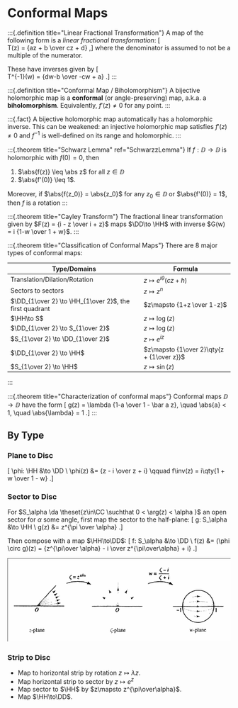 # Conformal Maps

:::{.definition title="Linear Fractional Transformation"}
A map of the following form is a *linear fractional transformation*:
\[  
T(z) = {az + b \over cz + d}
,\]
where the denominator is assumed to not be a multiple of the numerator.

These have inverses given by
\[  
T^{-1}(w) = {dw-b \over -cw + a}
.\]
:::

:::{.definition title="Conformal Map / Biholomorphism"}
A bijective holomorphic map is a **conformal** (or angle-preserving) map, a.k.a. a **biholomorphism**.
Equivalently, $f'(z) \neq 0$ for any point.
:::

:::{.fact}
A bijective holomorphic map automatically has a holomorphic inverse.
This can be weakened: an injective holomorphic map satisfies $f'(z) \neq 0$ and $f ^{-1}$ is well-defined on its range and holomorphic.
:::

:::{.theorem title="Schwarz Lemma" ref="SchwarzzLemma"}
If $f: \DD \to \DD$ is holomorphic with $f(0) = 0$, then

1. $\abs{f(z)} \leq \abs z$ for all $z\in \DD$
2. $\abs{f'(0)} \leq 1$.

Moreover, if $\abs{f(z_0)} = \abs{z_0}$ for any $z_0\in \DD$ or $\abs{f'(0)} = 1$, then $f$ is a rotation
:::

:::{.theorem title="Cayley Transform"}
The fractional linear transformation given by $F(z) = {i - z \over i + z}$ maps $\DD\to \HH$ with inverse $G(w) = i {1-w \over 1 + w}$.
:::

:::{.theorem title="Classification of Conformal Maps"}
There are 8 major types of conformal maps:

| Type/Domains                                            | Formula                                   |
| ------------                                            | -------                                   |
| Translation/Dilation/Rotation                           | $z\mapsto e^{i\theta}(cz + h)$            |
| Sectors to sectors                                      | $z\mapsto z^n$                            |
| $\DD_{1\over 2} \to \HH_{1\over 2}$, the first quadrant | $z\mapsto {1+z \over 1-z}$                |
| $\HH\to S$                                              | $z\mapsto \log(z)$                        |
| $\DD_{1\over 2} \to S_{1\over 2}$                       | $z\mapsto \log(z)$                        |
| $S_{1\over 2} \to \DD_{1\over 2}$                       | $z\mapsto e^{iz}$                         |
| $\DD_{1\over 2} \to \HH$                                | $z\mapsto {1\over 2}\qty{z + {1\over z}}$ |
| $S_{1\over 2} \to \HH$                                  | $z\mapsto \sin(z)$                        |

:::

:::{.theorem title="Characterization of conformal maps"}
Conformal maps $\DD\to\DD$ have the form
\[
g(z) = \lambda {1-a \over 1 - \bar a z}, \quad \abs{a} < 1, \quad \abs{\lambda} = 1
.\]
:::

## By Type

### Plane to Disc

\[
\phi: \HH &\to \DD \\
\phi(z) &= {z - i \over z + i} \qquad f\inv(z) = i\qty{1 + w \over 1 - w}
.\]


### Sector to Disc

For $S_\alpha \da \theset{z\in\CC \suchthat 0 < \arg(z) < \alpha }$ an open sector for $\alpha$ some angle, first map the sector to the half-plane:
\[
g: S_\alpha &\to \HH \\
g(z) &= z^{\pi \over \alpha}
.\]

Then compose with a map $\HH\to\DD$:
\[
f: S_\alpha &\to \DD \\
f(z) &= (\phi \circ g)(z) = {z^{\pi\over \alpha} - i \over z^{\pi\over\alpha} + i}
.\]

![](figures/image_2020-07-22-13-22-46.png)


### Strip to Disc

- Map to horizontal strip by rotation $z\mapsto \lambda z$.
- Map horizontal strip to sector by $z \mapsto e^z$
- Map sector to $\HH$ by $z\mapsto z^{\pi\over\alpha}$.
- Map $\HH\to\DD$.



